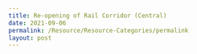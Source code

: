 ```yaml
---
title: Re-opening of Rail Corridor (Central)
date: 2021-09-06
permalink: /Resource/Resource-Categories/permalink
layout: post
---
```

